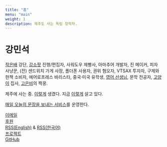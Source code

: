 ```yaml
---
title: "홈"
menu: "main"
weight: 1
description: 제주도 사는 독립 창작자.
---
```


<style>
img {
max-width: 200px;
margin: 0;
border-radius: 5%;
}

nav {
  margin-bottom: 1em;
}

li {
  list-style: none;
}
</style>

# 강민석

[작은배](https://jagunbae.com) 강단, [강소팟](https://podcast.jagunbae.com) 진행/편집자, 사워도우 제빵사, 아마추어 개발자, 진 메이커, 피자 사냥꾼, (전) 샌드위치 가게 사장, 폴더폰 사용자, 권위 혐오자, VTSAX 투자자, 구제와 헌책 소비자, 에어로프레스 바리스타, 중국·미국 유학생, [영어 선생님](https://jagunbae.com/read-in-english-1/), 문학 전공자, [고양이](https://bear-images.sfo2.cdn.digitaloceanspaces.com/kang-1681915660-0.webp) 집사, [고은비](https://eunbiko.com)의 짝꿍.

제주에 사는 중. [이렇게](https://bear-images.sfo2.cdn.digitaloceanspaces.com/kangko/img_2239-2.webp) 생겼다. 지금 [이렇게](https://kangminsuk.com/ko/now/) 살고 있다.

[매일 오늘의 문장을 보내는 서비스](https://kangminsuk.com/ko/blog/sentences/)를 운영한다.

<li><a href="https://letterbird.co/kang">이메일</a></li>
<li><a href="https://ko-fi.com/kangminsuk">후원</a></li>
<li><a href="https://kangminsuk.com/blog/index.xml">RSS(English)</a> & <a href="https://kangminsuk.com/ko/blog/index.xml">RSS(한국어)</a></li>
<li><a href="https://kangminsuk.com/my-apps/">프로젝트</a></li>
<li><a href="https://github.com/kangminsukdotcom/blog">GitHub</a></li>